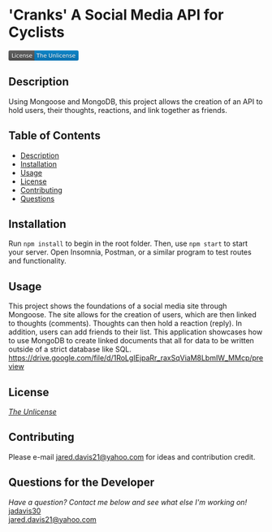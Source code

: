 # 'Cranks' A Social Media API for Cyclists 
   <svg xmlns="http://www.w3.org/2000/svg" xmlns:xlink="http://www.w3.org/1999/xlink" width="138" height="20" role="img" aria-label="License: The Unlicense"><title>License: The Unlicense</title><linearGradient id="s" x2="0" y2="100%"><stop offset="0" stop-color="#bbb" stop-opacity=".1"/><stop offset="1" stop-opacity=".1"/></linearGradient><clipPath id="r"><rect width="138" height="20" rx="3" fill="#fff"/></clipPath><g clip-path="url(#r)"><rect width="51" height="20" fill="#555"/><rect x="51" width="87" height="20" fill="#007ec6"/><rect width="138" height="20" fill="url(#s)"/></g><g fill="#fff" text-anchor="middle" font-family="Verdana,Geneva,DejaVu Sans,sans-serif" text-rendering="geometricPrecision" font-size="110"><text aria-hidden="true" x="265" y="150" fill="#010101" fill-opacity=".3" transform="scale(.1)" textLength="410">License</text><text x="265" y="140" transform="scale(.1)" fill="#fff" textLength="410">License</text><text aria-hidden="true" x="935" y="150" fill="#010101" fill-opacity=".3" transform="scale(.1)" textLength="770">The Unlicense</text><text x="935" y="140" transform="scale(.1)" fill="#fff" textLength="770">The Unlicense</text></g></svg>

   ## Description   
   Using Mongoose and MongoDB, this project allows the creation of an API to hold users, their thoughts, reactions, and link together as friends.

   ## Table of Contents
   - [Description](#description)
   - [Installation](#installation)
   - [Usage](#usage)
   - [License](#license)
   - [Contributing](#contributing)
   - [Questions](#questions-for-the-developer)

   ## Installation
   Run `npm install` to begin in the root folder. Then, use `npm start` to start your server. Open Insomnia, Postman, or a similar program to test routes and functionality.

   ## Usage 
   This project shows the foundations of a social media site through Mongoose. The site allows for the creation of users, which are then linked to thoughts (comments). Thoughts can then hold a reaction (reply). In addition, users can add friends to their list. This application showcases how to use MongoDB to create linked documents that all for data to be written outside of a strict database like SQL.
   https://drive.google.com/file/d/1RoLgIEjpaRr_raxSqViaM8LbmIW_MMcp/preview

   ## License
   *[The Unlicense](https://unlicense.org/)*

   ## Contributing
   Please e-mail jared.davis21@yahoo.com for ideas and contribution credit.

   ## Questions for the Developer
   *Have a question? Contact me below and see what else I'm working on!*  
   [jadavis30](https://www.github.com/jadavis30)  
   jared.davis21@yahoo.com